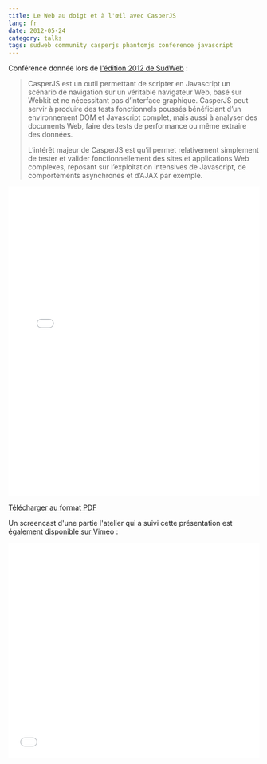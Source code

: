 ```yaml
---
title: Le Web au doigt et à l'œil avec CasperJS
lang: fr
date: 2012-05-24
category: talks
tags: sudweb community casperjs phantomjs conference javascript
---
```


Conférence donnée lors de [l'édition 2012 de SudWeb](http://sudweb.fr/2012/talk/le-web-au-doigt-et-a-loeil-avec-casperjs/)&nbsp;:

> CasperJS est un outil permettant de scripter en Javascript un scénario de navigation sur un véritable navigateur Web, basé sur Webkit et ne nécessitant pas d’interface graphique. CasperJS peut servir à produire des tests fonctionnels poussés bénéficiant d’un environnement DOM et Javascript complet, mais aussi à analyser des documents Web, faire des tests de performance ou même extraire des données.
>
> L’intérêt majeur de CasperJS est qu’il permet relativement simplement de tester et valider fonctionnellement des sites et applications Web complexes, reposant sur l’exploitation intensives de Javascript, de comportements asynchrones et d’AJAX par exemple.

<iframe src="//player.vimeo.com/video/49221062" width="100%" height="620"
    frameborder="0" webkitAllowFullScreen mozallowfullscreen allowFullScreen></iframe>

<script async class="speakerdeck-embed"
    data-id="4fc49ec24465dc001f008cb2"
    data-ratio="1.3333333333333333"
    src="//speakerdeck.com/assets/embed.js">
    <p>
        <a href="https://speakerdeck.com/u/n1k0/p/le-web-au-doigt-et-a-loeil-avec-casperjs">Lien direct vers la présentation</a>
    </p>
</script>

<p>
    <a href="https://speakerd.s3.amazonaws.com/presentations/4fc49ec24465dc001f008cb2/prez_casperjs.pdf">Télécharger au format PDF</a>
</p>

Un screencast d'une partie l'atelier qui a suivi cette présentation est également [disponible sur Vimeo](https://vimeo.com/album/1951235/video/42881484)&nbsp;:

<iframe src="//player.vimeo.com/video/42881484"
    width="100%" height="430"
    frameborder="0"
    webkitAllowFullScreen
    mozallowfullscreen
    allowFullScreen></iframe>

